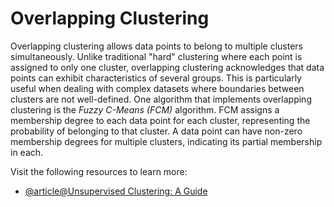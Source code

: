 # Overlapping Clustering

Overlapping clustering allows data points to belong to multiple clusters simultaneously. Unlike traditional "hard" clustering where each point is assigned to only one cluster, overlapping clustering acknowledges that data points can exhibit characteristics of several groups. This is particularly useful when dealing with complex datasets where boundaries between clusters are not well-defined. One algorithm that implements overlapping clustering is the _Fuzzy C-Means (FCM)_ algorithm. FCM assigns a membership degree to each data point for each cluster, representing the probability of belonging to that cluster. A data point can have non-zero membership degrees for multiple clusters, indicating its partial membership in each.

Visit the following resources to learn more:

- [@article@Unsupervised Clustering: A Guide](https://builtin.com/articles/unsupervised-clustering)